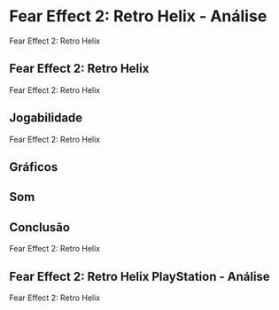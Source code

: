 ---
---

# Fear Effect 2: Retro Helix - Análise

Fear Effect 2: Retro Helix

## Fear Effect 2: Retro Helix

Fear Effect 2: Retro Helix

## Jogabilidade

Fear Effect 2: Retro Helix

## Gráficos


## Som

## Conclusão

Fear Effect 2: Retro Helix

## Fear Effect 2: Retro Helix PlayStation - Análise

Fear Effect 2: Retro Helix
